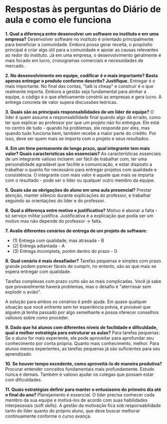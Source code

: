# Respostas às perguntas do Diário de aula e como ele funciona

**1. Qual a diferença entre desenvolver um software no instituto e em uma empresa?**
Desenvolver software no instituto é orientado principalmente para beneficiar a comunidade. Embora possa gerar receita, o propósito principal é criar algo útil para a comunidade e apoiar as causas relevantes ao redor do instituto. Já em uma empresa, o desenvolvimento geralmente é mais focado em lucro, cronogramas comerciais e necessidades de mercado.

**2. No desenvolvimento em equipe, codificar é o mais importante? Basta apenas entregar o produto conforme descrito? Justifique.**
Entregar é o mais importante. No final das contas, "talk is cheap" e construir é o que realmente importa. Embora a gestão seja fundamental para alinhar a equipe, o código é o que efetivamente constrói as empresas e gera lucro. A entrega concreta de valor supera discussões teóricas.

**3. Quais são as principais responsabilidades de um líder de equipe?**
O líder é quem assume a responsabilidade final quando algo dá errado, como ter que explicar ao professor por que um projeto não foi entregue. Ele está no centro de tudo - quando há problemas, ele responde por eles, mas quando tudo funciona bem, também recebe a maior parte do crédito. Por isso, deve ser quem mais se importa com o projeto e seus resultados.

**4. Em um time permanente de longo prazo, qual integrante tem mais valor? Quais características são essenciais?**
As características essenciais de um integrante valioso incluem: ser fácil de trabalhar com, ter uma personalidade agradável que facilite a comunicação, e estar disposto a trabalhar o quanto for necessário para entregar projetos com qualidade e consistência. O integrante com mais valor é aquele que mais se importa com o resultado - pode ser o líder ou qualquer outro membro da equipe.

**5. Quais são as obrigações do aluno em uma aula presencial?**
Prestar atenção, manter silêncio durante explicações do professor, e trabalhar seguindo as orientações do líder e do professor.

**6. Qual a diferença entre motivo e justificativa?**
Motivo é abonar a falta - só serviço militar justifica. Justificativa é a explicação que podia ser um motivo mas não depende do professor -> falta.

**7. Avalie diferentes cenários de entrega de um projeto de software:**
- (1) Entrega com qualidade, mas atrasada - B
- (2) Entrega adiantada - A
- (3) Entrega incompleta, porém dentro do prazo - D

**8. Qual cenário é mais desafiador?**
Tarefas pequenas e simples com prazo grande podem parecer fáceis de cumprir, no entanto, são as que mais se espera entregar com qualidade.

Tarefas complexas com prazo curto são as mais complicadas. Você já sabe que provavelmente haverá problemas, mas o desafio é "aterrissar sem explodir o avião".

A solução para ambos os cenários é pedir ajuda. Em quase qualquer situação que você enfrente sem ter experiência prévia, é provável que alguém já tenha passado por algo semelhante e possa oferecer conselhos valiosos sobre como proceder.

**9. Dado que há alunos com diferentes níveis de facilidade e dificuldade, qual a melhor estratégia para estruturar as aulas?**
Para tarefas pequenas: Se o aluno for mais experiente, ele pode aproveitar para aprofundar seu conhecimento por conta própria. Quanto mais conhecimento, melhor. Para alunos menos experientes, as tarefas pequenas já são suficientes para seu aprendizado.

**10. Se houver tempo excedente, como aproveitá-lo de maneira produtiva?**
Procurar entender conceitos fundamentais mais profundamente. Estudo nunca é demais. Também é valioso ajudar os colegas que possam estar com dificuldades.

**11. Quais estratégias definir para manter o entusiasmo do primeiro dia até o final do ano?**
Planejamento é essencial. O líder precisa conhecer cada membro da sua equipe e motivá-los de acordo com suas habilidades interpessoais (soft skills). A gestão da motivação fica sob responsabilidade tanto do líder quanto do próprio aluno, que deve buscar melhorar continuamente conforme o curso avança.
